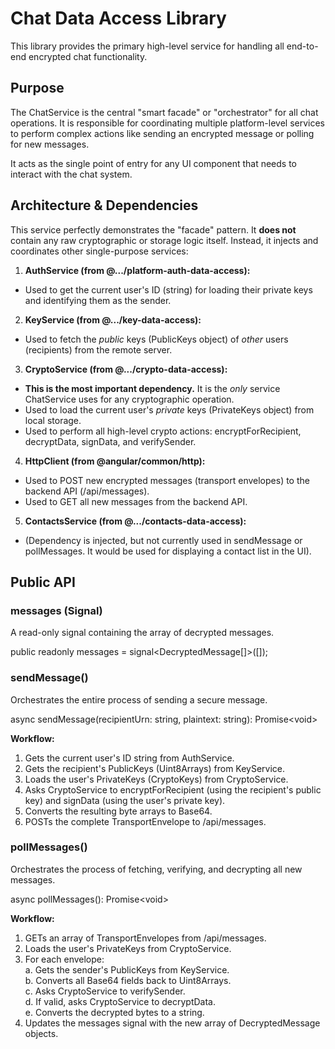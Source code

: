 # **Chat Data Access Library**

This library provides the primary high-level service for handling all end-to-end encrypted chat functionality.

## **Purpose**

The ChatService is the central "smart facade" or "orchestrator" for all chat operations. It is responsible for coordinating multiple platform-level services to perform complex actions like sending an encrypted message or polling for new messages.

It acts as the single point of entry for any UI component that needs to interact with the chat system.

## **Architecture & Dependencies**

This service perfectly demonstrates the "facade" pattern. It **does not** contain any raw cryptographic or storage logic itself. Instead, it injects and coordinates other single-purpose services:

1. **AuthService (from @.../platform-auth-data-access):**

- Used to get the current user's ID (string) for loading their private keys and identifying them as the sender.

2. **KeyService (from @.../key-data-access):**

- Used to fetch the _public_ keys (PublicKeys object) of _other_ users (recipients) from the remote server.

3. **CryptoService (from @.../crypto-data-access):**

- **This is the most important dependency.** It is the _only_ service ChatService uses for any cryptographic operation.
- Used to load the current user's _private_ keys (PrivateKeys object) from local storage.
- Used to perform all high-level crypto actions: encryptForRecipient, decryptData, signData, and verifySender.

4. **HttpClient (from @angular/common/http):**

- Used to POST new encrypted messages (transport envelopes) to the backend API (/api/messages).
- Used to GET all new messages from the backend API.

5. **ContactsService (from @.../contacts-data-access):**

- (Dependency is injected, but not currently used in sendMessage or pollMessages. It would be used for displaying a contact list in the UI).

## **Public API**

### **messages (Signal)**

A read-only signal containing the array of decrypted messages.

public readonly messages \= signal\<DecryptedMessage\[\]\>(\[\]);

### **sendMessage()**

Orchestrates the entire process of sending a secure message.

async sendMessage(recipientUrn: string, plaintext: string): Promise\<void\>

**Workflow:**

1. Gets the current user's ID string from AuthService.
2. Gets the recipient's PublicKeys (Uint8Arrays) from KeyService.
3. Loads the user's PrivateKeys (CryptoKeys) from CryptoService.
4. Asks CryptoService to encryptForRecipient (using the recipient's public key) and signData (using the user's private key).
5. Converts the resulting byte arrays to Base64.
6. POSTs the complete TransportEnvelope to /api/messages.

### **pollMessages()**

Orchestrates the process of fetching, verifying, and decrypting all new messages.

async pollMessages(): Promise\<void\>

**Workflow:**

1. GETs an array of TransportEnvelopes from /api/messages.
2. Loads the user's PrivateKeys from CryptoService.
3. For each envelope:  
   a. Gets the sender's PublicKeys from KeyService.  
   b. Converts all Base64 fields back to Uint8Arrays.  
   c. Asks CryptoService to verifySender.  
   d. If valid, asks CryptoService to decryptData.  
   e. Converts the decrypted bytes to a string.
4. Updates the messages signal with the new array of DecryptedMessage objects.
